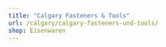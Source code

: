 ```yaml
---
title: "Calgary Fasteners & Tools"
url: /calgary/calgary-fasteners-und-tools/
shop: Eisenwaren
---
```

